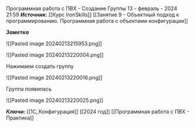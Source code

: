 
Программная работа с ПВХ - Создание Группы
 13 - февраль - 2024  21:59 
***Источник:***  [[Курс IronSkills]] [[Занятие 9 - Объектный подход к программированию. Программная работа с объектами конфигурации]]

***Заметка*** 

![[Pasted image 20240213215953.png]]

![[Pasted image 20240213220004.png]]

Нажимаем создать группу

![[Pasted image 20240213220016.png]]

Группа появилась

![[Pasted image 20240213220025.png]]


***Ключи:*** [[1С_Конфигурация]] [[2024 год]]  [[Программная работа с ПВХ - Практика]]